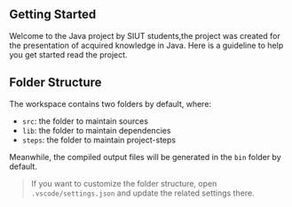 ## Getting Started

Welcome to the Java project by SIUT students,the project was created for the presentation of acquired knowledge in Java. Here is a guideline to help you get started read the project.

## Folder Structure

The workspace contains two folders by default, where:

- `src`: the folder to maintain sources
- `lib`: the folder to maintain dependencies
- `steps`: the folder to maintain project-steps

Meanwhile, the compiled output files will be generated in the `bin` folder by default.

> If you want to customize the folder structure, open `.vscode/settings.json` and update the related settings there.
